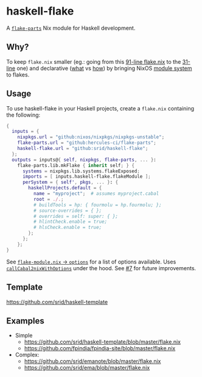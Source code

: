 # haskell-flake

A [`flake-parts`](https://flake.parts/) Nix module for Haskell development.

## Why?

To keep `flake.nix` smaller (eg.: going from this [91-line flake.nix](https://github.com/srid/haskell-template/blob/c082385a7fb2f4c98e59d7642090b3096a66fc51/flake.nix) to the [31-line](https://github.com/srid/haskell-template/blob/master/flake.nix) one) and declarative ([what](https://github.com/srid/emanote-template/blob/c955a08fa685adb2fb81c4d8cefac6e20f417fee/flake.nix#L19-L26) vs [how](https://github.com/srid/emanote-template/blob/78d64b6e1e3497e3bd97012d8bf6f8bd6ec9cdd3/flake.nix#L19-L57)) by bringing NixOS [module system](https://nixos.org/manual/nixos/stable/index.html#sec-writing-modules) to flakes.

## Usage

To use haskell-flake in your Haskell projects, create a `flake.nix` containing the following:

```nix
{
  inputs = {
    nixpkgs.url = "github:nixos/nixpkgs/nixpkgs-unstable";
    flake-parts.url = "github:hercules-ci/flake-parts";
    haskell-flake.url = "github:srid/haskell-flake";
  };
  outputs = inputs@{ self, nixpkgs, flake-parts, ... }:
    flake-parts.lib.mkFlake { inherit self; } {
      systems = nixpkgs.lib.systems.flakeExposed;
      imports = [ inputs.haskell-flake.flakeModule ];
      perSystem = { self', pkgs, ... }: {
        haskellProjects.default = {
          name = "myproject";  # assumes myproject.cabal
          root = ./.;
          # buildTools = hp: { fourmolu = hp.fourmolu; };
          # source-overrides = { };
          # overrides = self: super: { };
          # hlintCheck.enable = true;
          # hlsCheck.enable = true;
        };
      };
    };
}
```

See [`flake-module.nix` -> `options`](flake-module.nix) for a list of options available. Uses [`callCabal2nixWithOptions`](https://github.com/NixOS/nixpkgs/blob/f1c167688a6f81f4a51ab542e5f476c8c595e457/pkgs/development/haskell-modules/make-package-set.nix#L245) under the hood.  See [#7](https://github.com/srid/haskell-flake/issues/7) for future improvements.

## Template

https://github.com/srid/haskell-template

## Examples

- Simple
  - https://github.com/srid/haskell-template/blob/master/flake.nix
  - https://github.com/fpindia/fpindia-site/blob/master/flake.nix
- Complex: 
  - https://github.com/srid/emanote/blob/master/flake.nix
  - https://github.com/srid/ema/blob/master/flake.nix
